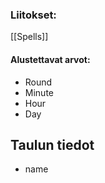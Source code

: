### Liitokset:
[[Spells]]

#### Alustettavat arvot:
- Round
- Minute
- Hour
- Day

## Taulun tiedot
-	name